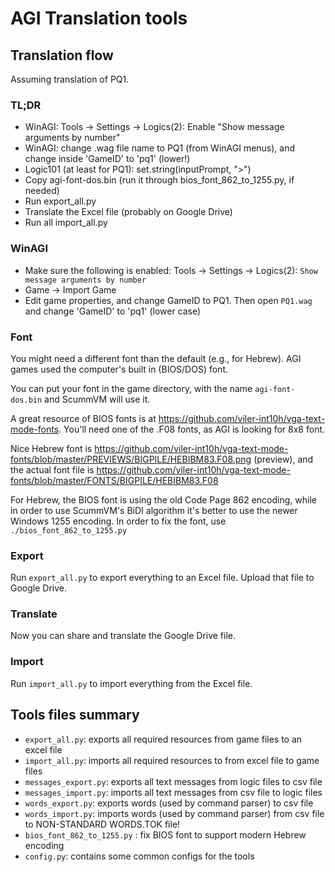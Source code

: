 # AGI Translation tools

## Translation flow

Assuming translation of PQ1.

### TL;DR
- WinAGI: Tools -> Settings -> Logics(2): Enable "Show message arguments by number"
- WinAGI: change .wag file name to PQ1 (from WinAGI menus), and change inside 'GameID' to 'pq1' (lower!)
- Logic101 (at least for PQ1):
    set.string(inputPrompt, ">")
- Copy agi-font-dos.bin  (run it through bios_font_862_to_1255.py, if needed)
- Run export_all.py
- Translate the Excel file (probably on Google Drive)
- Run all import_all.py


### WinAGI

- Make sure the following is enabled: Tools -> Settings -> Logics(2):  `Show message arguments by number`
- Game -> Import Game  
- Edit game properties, and change GameID to PQ1. Then open `PQ1.wag` and change  'GameID' to 'pq1' (lower case)


### Font

You might need a different font than the default (e.g., for Hebrew).
AGI games used the computer's built in (BIOS/DOS) font.

You can put your font in the game directory, with the name `agi-font-dos.bin` and ScummVM will use it.

A great resource of BIOS fonts is at https://github.com/viler-int10h/vga-text-mode-fonts.
You'll need one of the .F08 fonts, as AGI is looking for 8x8 font.

Nice Hebrew font is https://github.com/viler-int10h/vga-text-mode-fonts/blob/master/PREVIEWS/BIGPILE/HEBIBM83.F08.png 
(preview), and the actual font file is https://github.com/viler-int10h/vga-text-mode-fonts/blob/master/FONTS/BIGPILE/HEBIBM83.F08

For Hebrew, the BIOS font is using the old Code Page 862 encoding, while in order to use ScummVM's BiDI algorithm it's 
better to use the newer Windows 1255 encoding. In order to fix the font, use `./bios_font_862_to_1255.py`


### Export
Run `export_all.py` to export everything to an Excel file.
Upload that file to Google Drive.

### Translate
Now you can share and translate the Google Drive file.

### Import
Run `import_all.py` to import everything from the Excel file.



## Tools files summary
- `export_all.py`: exports all required resources from game files to an excel file
- `import_all.py`: imports all required resources to from excel file to game files
- `messages_export.py`: exports all text messages from logic files to csv file
- `messages_import.py`: imports all text messages from csv file to logic files
- `words_export.py`: exports words (used by command parser) to csv file
- `words_import.py`: imports words (used by command parser) from csv file to NON-STANDARD WORDS.TOK file!
- `bios_font_862_to_1255.py` : fix BIOS font to support modern Hebrew encoding
- `config.py`: contains some common configs for the tools
